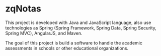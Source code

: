 zqNotas
=======


This project is developed with Java and JavaScript language, also use technologies as Spring (Spring Framework, Spring Data, Spring Security, Spring MVC), AngularJS, and Maven.

The goal of this project is build a software to handle the academic assessments in schools or other educational organizations.




